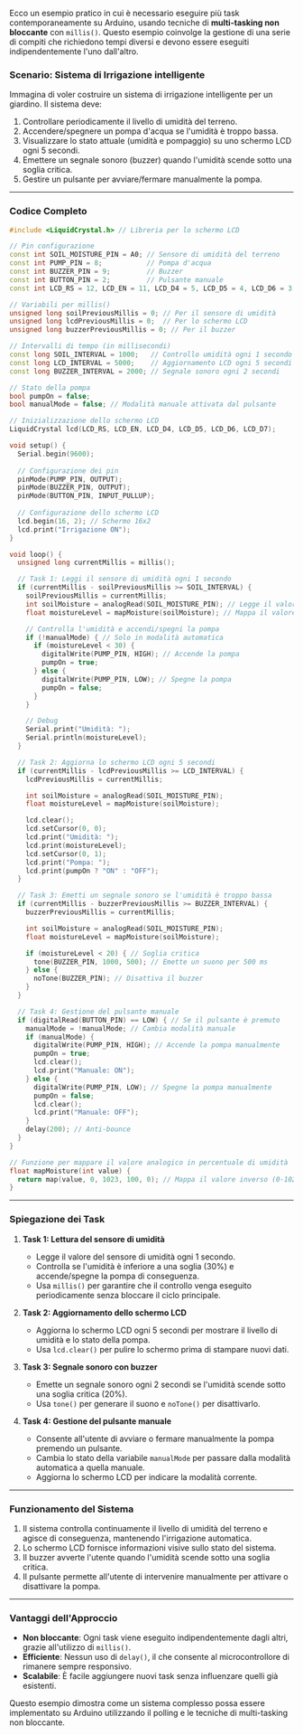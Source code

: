 Ecco un esempio pratico in cui è necessario eseguire più task contemporaneamente su Arduino, usando tecniche di **multi-tasking non bloccante** con `millis()`. Questo esempio coinvolge la gestione di una serie di compiti che richiedono tempi diversi e devono essere eseguiti indipendentemente l'uno dall'altro.

### Scenario: Sistema di Irrigazione intelligente

Immagina di voler costruire un sistema di irrigazione intelligente per un giardino. Il sistema deve:
1. Controllare periodicamente il livello di umidità del terreno.
2. Accendere/spegnere un pompa d'acqua se l'umidità è troppo bassa.
3. Visualizzare lo stato attuale (umidità e pompaggio) su uno schermo LCD ogni 5 secondi.
4. Emettere un segnale sonoro (buzzer) quando l'umidità scende sotto una soglia critica.
5. Gestire un pulsante per avviare/fermare manualmente la pompa.

---

### Codice Completo

```cpp
#include <LiquidCrystal.h> // Libreria per lo schermo LCD

// Pin configurazione
const int SOIL_MOISTURE_PIN = A0; // Sensore di umidità del terreno
const int PUMP_PIN = 8;           // Pompa d'acqua
const int BUZZER_PIN = 9;         // Buzzer
const int BUTTON_PIN = 2;         // Pulsante manuale
const int LCD_RS = 12, LCD_EN = 11, LCD_D4 = 5, LCD_D5 = 4, LCD_D6 = 3, LCD_D7 = 2;

// Variabili per millis()
unsigned long soilPreviousMillis = 0; // Per il sensore di umidità
unsigned long lcdPreviousMillis = 0;  // Per lo schermo LCD
unsigned long buzzerPreviousMillis = 0; // Per il buzzer

// Intervalli di tempo (in millisecondi)
const long SOIL_INTERVAL = 1000;   // Controllo umidità ogni 1 secondo
const long LCD_INTERVAL = 5000;    // Aggiornamento LCD ogni 5 secondi
const long BUZZER_INTERVAL = 2000; // Segnale sonoro ogni 2 secondi

// Stato della pompa
bool pumpOn = false;
bool manualMode = false; // Modalità manuale attivata dal pulsante

// Inizializzazione dello schermo LCD
LiquidCrystal lcd(LCD_RS, LCD_EN, LCD_D4, LCD_D5, LCD_D6, LCD_D7);

void setup() {
  Serial.begin(9600);
  
  // Configurazione dei pin
  pinMode(PUMP_PIN, OUTPUT);
  pinMode(BUZZER_PIN, OUTPUT);
  pinMode(BUTTON_PIN, INPUT_PULLUP);
  
  // Configurazione dello schermo LCD
  lcd.begin(16, 2); // Schermo 16x2
  lcd.print("Irrigazione ON");
}

void loop() {
  unsigned long currentMillis = millis();

  // Task 1: Leggi il sensore di umidità ogni 1 secondo
  if (currentMillis - soilPreviousMillis >= SOIL_INTERVAL) {
    soilPreviousMillis = currentMillis;
    int soilMoisture = analogRead(SOIL_MOISTURE_PIN); // Legge il valore analogico
    float moistureLevel = mapMoisture(soilMoisture); // Mappa il valore in percentuale

    // Controlla l'umidità e accendi/spegni la pompa
    if (!manualMode) { // Solo in modalità automatica
      if (moistureLevel < 30) {
        digitalWrite(PUMP_PIN, HIGH); // Accende la pompa
        pumpOn = true;
      } else {
        digitalWrite(PUMP_PIN, LOW); // Spegne la pompa
        pumpOn = false;
      }
    }

    // Debug
    Serial.print("Umidità: ");
    Serial.println(moistureLevel);
  }

  // Task 2: Aggiorna lo schermo LCD ogni 5 secondi
  if (currentMillis - lcdPreviousMillis >= LCD_INTERVAL) {
    lcdPreviousMillis = currentMillis;

    int soilMoisture = analogRead(SOIL_MOISTURE_PIN);
    float moistureLevel = mapMoisture(soilMoisture);

    lcd.clear();
    lcd.setCursor(0, 0);
    lcd.print("Umidità: ");
    lcd.print(moistureLevel);
    lcd.setCursor(0, 1);
    lcd.print("Pompa: ");
    lcd.print(pumpOn ? "ON" : "OFF");
  }

  // Task 3: Emetti un segnale sonoro se l'umidità è troppo bassa
  if (currentMillis - buzzerPreviousMillis >= BUZZER_INTERVAL) {
    buzzerPreviousMillis = currentMillis;

    int soilMoisture = analogRead(SOIL_MOISTURE_PIN);
    float moistureLevel = mapMoisture(soilMoisture);

    if (moistureLevel < 20) { // Soglia critica
      tone(BUZZER_PIN, 1000, 500); // Emette un suono per 500 ms
    } else {
      noTone(BUZZER_PIN); // Disattiva il buzzer
    }
  }

  // Task 4: Gestione del pulsante manuale
  if (digitalRead(BUTTON_PIN) == LOW) { // Se il pulsante è premuto
    manualMode = !manualMode; // Cambia modalità manuale
    if (manualMode) {
      digitalWrite(PUMP_PIN, HIGH); // Accende la pompa manualmente
      pumpOn = true;
      lcd.clear();
      lcd.print("Manuale: ON");
    } else {
      digitalWrite(PUMP_PIN, LOW); // Spegne la pompa manualmente
      pumpOn = false;
      lcd.clear();
      lcd.print("Manuale: OFF");
    }
    delay(200); // Anti-bounce
  }
}

// Funzione per mappare il valore analogico in percentuale di umidità
float mapMoisture(int value) {
  return map(value, 0, 1023, 100, 0); // Mappa il valore inverso (0-1023 -> 100-0)
}
```

---

### Spiegazione dei Task

1. **Task 1: Lettura del sensore di umidità**
   - Legge il valore del sensore di umidità ogni 1 secondo.
   - Controlla se l'umidità è inferiore a una soglia (30%) e accende/spegne la pompa di conseguenza.
   - Usa `millis()` per garantire che il controllo venga eseguito periodicamente senza bloccare il ciclo principale.

2. **Task 2: Aggiornamento dello schermo LCD**
   - Aggiorna lo schermo LCD ogni 5 secondi per mostrare il livello di umidità e lo stato della pompa.
   - Usa `lcd.clear()` per pulire lo schermo prima di stampare nuovi dati.

3. **Task 3: Segnale sonoro con buzzer**
   - Emette un segnale sonoro ogni 2 secondi se l'umidità scende sotto una soglia critica (20%).
   - Usa `tone()` per generare il suono e `noTone()` per disattivarlo.

4. **Task 4: Gestione del pulsante manuale**
   - Consente all'utente di avviare o fermare manualmente la pompa premendo un pulsante.
   - Cambia lo stato della variabile `manualMode` per passare dalla modalità automatica a quella manuale.
   - Aggiorna lo schermo LCD per indicare la modalità corrente.

---

### Funzionamento del Sistema

1. Il sistema controlla continuamente il livello di umidità del terreno e agisce di conseguenza, mantenendo l'irrigazione automatica.
2. Lo schermo LCD fornisce informazioni visive sullo stato del sistema.
3. Il buzzer avverte l'utente quando l'umidità scende sotto una soglia critica.
4. Il pulsante permette all'utente di intervenire manualmente per attivare o disattivare la pompa.

---

### Vantaggi dell'Approccio

- **Non bloccante**: Ogni task viene eseguito indipendentemente dagli altri, grazie all'utilizzo di `millis()`.
- **Efficiente**: Nessun uso di `delay()`, il che consente al microcontrollore di rimanere sempre responsivo.
- **Scalabile**: È facile aggiungere nuovi task senza influenzare quelli già esistenti.

Questo esempio dimostra come un sistema complesso possa essere implementato su Arduino utilizzando il polling e le tecniche di multi-tasking non bloccante.